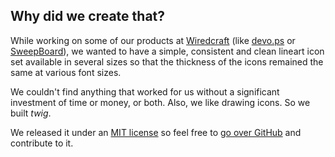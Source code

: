 ## Why did we create that?

While working on some of our products at [Wiredcraft](http://wiredcraft.com) (like [devo.ps](http://devo.ps) or [SweepBoard](http://sweepboard)), we wanted to have a simple, consistent and clean lineart icon set available in several sizes so that the thickness of the icons remained the same at various font sizes.

We couldn't find anything that worked for us without a significant investment of time or money, or both. Also, we like drawing icons. So we built *twig*.

We released it under an [MIT license](https://github.com/Wiredcraft/twig/blob/master/LICENSE.md) so feel free to [go over GitHub](https://github.com/Wiredcraft/twig) and contribute to it.
